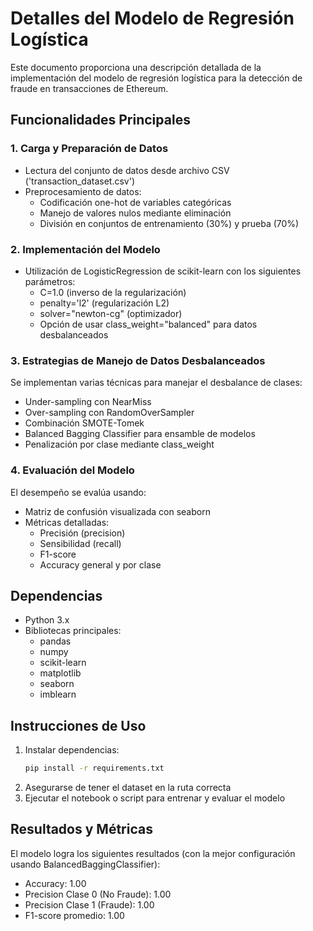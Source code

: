 # Detalles del Modelo de Regresión Logística

Este documento proporciona una descripción detallada de la implementación del modelo de regresión logística para la detección de fraude en transacciones de Ethereum.

## Funcionalidades Principales

### 1. Carga y Preparación de Datos
- Lectura del conjunto de datos desde archivo CSV ('transaction_dataset.csv')
- Preprocesamiento de datos:
  - Codificación one-hot de variables categóricas
  - Manejo de valores nulos mediante eliminación
  - División en conjuntos de entrenamiento (30%) y prueba (70%)

### 2. Implementación del Modelo
- Utilización de LogisticRegression de scikit-learn con los siguientes parámetros:
  - C=1.0 (inverso de la regularización)
  - penalty='l2' (regularización L2)
  - solver="newton-cg" (optimizador)
  - Opción de usar class_weight="balanced" para datos desbalanceados

### 3. Estrategias de Manejo de Datos Desbalanceados
Se implementan varias técnicas para manejar el desbalance de clases:
- Under-sampling con NearMiss
- Over-sampling con RandomOverSampler
- Combinación SMOTE-Tomek
- Balanced Bagging Classifier para ensamble de modelos
- Penalización por clase mediante class_weight

### 4. Evaluación del Modelo
El desempeño se evalúa usando:
- Matriz de confusión visualizada con seaborn
- Métricas detalladas:
  - Precisión (precision)
  - Sensibilidad (recall)
  - F1-score
  - Accuracy general y por clase

## Dependencias
- Python 3.x
- Bibliotecas principales:
  - pandas
  - numpy
  - scikit-learn
  - matplotlib
  - seaborn
  - imblearn

## Instrucciones de Uso
1. Instalar dependencias:
   ```bash
   pip install -r requirements.txt
   ```
2. Asegurarse de tener el dataset en la ruta correcta
3. Ejecutar el notebook o script para entrenar y evaluar el modelo

## Resultados y Métricas
El modelo logra los siguientes resultados (con la mejor configuración usando BalancedBaggingClassifier):
- Accuracy: 1.00
- Precision Clase 0 (No Fraude): 1.00
- Precision Clase 1 (Fraude): 1.00
- F1-score promedio: 1.00